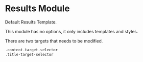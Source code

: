 # Results Module

Default Results Template.

This module has no options, it only includes templates and styles.

There are two targets that needs to be modified.

```html
.content-target-selector
.title-target-selector
```
